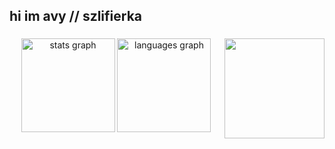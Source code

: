 <h2 align="left">hi im avy // szlifierka</h2>

###

<div align="center">
  
<img align="right" height="160" src="https://cdn.discordapp.com/attachments/1040627651271991357/1333697552524247040/IMG_4062.jpg?ex=679e7363&is=679d21e3&hm=f53b2f8dff17e8015ee35daa87abfd657329e1d1e332784b874c4228cd1dbf21&"  />
  <img src="https://github-readme-stats.vercel.app/api?username=szlifierks&hide_title=false&hide_rank=false&show_icons=true&include_all_commits=true&count_private=true&disable_animations=false&theme=dracula&locale=en&hide_border=false" height="150" alt="stats graph"  />
  <img src="https://github-readme-stats.vercel.app/api/top-langs?username=szlifierks&locale=en&hide_title=false&layout=compact&card_width=320&langs_count=5&theme=dracula&hide_border=false" height="150" alt="languages graph"  />
</div>
<br clear="both">

